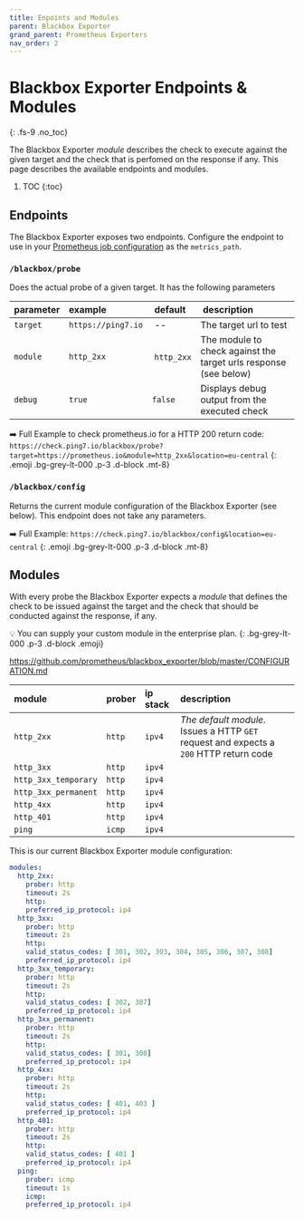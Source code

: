```yaml
---
title: Enpoints and Modules
parent: Blackbox Exporter
grand_parent: Prometheus Exporters
nav_order: 2
---
```


# Blackbox Exporter Endpoints & Modules
{: .fs-9 .no_toc}

The Blackbox Exporter _module_ describes the check to execute against the
given target and the check that is perfomed on the response if any. This
page describes the available endpoints and modules.

1. TOC
{:toc}

## Endpoints

The Blackbox Exporter exposes two endpoints. Configure the endpoint to use
in your [Prometheus job configuration](targets.html) as the `metrics_path`.

### `/blackbox/probe`

Does the actual probe of a given target. It has the following parameters

| parameter     | example            | default    | description            |
|:--------------|:-------------------|:-----------|:-----------------------|
| `target`      | `https://ping7.io` | --         |The target url to test |
| `module`      | `http_2xx`         | `http_2xx` |The module to check against the target urls response (see below) |
| `debug`       | `true`             | `false`    |Displays debug output from the executed check|

➡️ Full Example to check prometheus.io for a HTTP 200 return code: `https://check.ping7.io/blackbox/probe?target=https://prometheus.io&module=http_2xx&location=eu-central`
{: .emoji .bg-grey-lt-000 .p-3 .d-block .mt-8}


### `/blackbox/config`

Returns the current module configuration of the Blackbox Exporter (see below). This endpoint
does not take any parameters.

➡️ Full Example: `https://check.ping7.io/blackbox/config&location=eu-central`
{: .emoji .bg-grey-lt-000 .p-3 .d-block .mt-8}


## Modules

With every probe the Blackbox Exporter expects a _module_ that defines the check
to be issued against the target and the check that should be conducted against the
response, if any.

💡 You can supply your custom module in the enterprise plan.
{: .bg-grey-lt-000 .p-3 .d-block .emoji}

https://github.com/prometheus/blackbox_exporter/blob/master/CONFIGURATION.md

| module               | prober | ip stack | description |
|:---------------------|:-------|:---------|:------------|
| `http_2xx`           | `http` | `ipv4`   | _The default module_. Issues a HTTP `GET` request and expects a `200` HTTP return code |
| `http_3xx`           | `http` | `ipv4`   | |
| `http_3xx_temporary` | `http` | `ipv4`   | |
| `http_3xx_permanent` | `http` | `ipv4`   | |
| `http_4xx`           | `http` | `ipv4`   | |
| `http_401`           | `http` | `ipv4`   | |
| `ping`               | `icmp` | `ipv4`   | |

This is our current Blackbox Exporter module configuration:

```yaml
modules:
  http_2xx:
    prober: http
    timeout: 2s
    http:
    preferred_ip_protocol: ip4
  http_3xx:
    prober: http
    timeout: 2s
    http:
    valid_status_codes: [ 301, 302, 303, 304, 305, 306, 307, 308]
    preferred_ip_protocol: ip4
  http_3xx_temporary:
    prober: http
    timeout: 2s
    http:
    valid_status_codes: [ 302, 307]
    preferred_ip_protocol: ip4
  http_3xx_permanent:
    prober: http
    timeout: 2s
    http:
    valid_status_codes: [ 301, 308]
    preferred_ip_protocol: ip4
  http_4xx:
    prober: http
    timeout: 2s
    http:
    valid_status_codes: [ 401, 403 ]
    preferred_ip_protocol: ip4
  http_401:
    prober: http
    timeout: 2s
    http:
    valid_status_codes: [ 401 ]
    preferred_ip_protocol: ip4
  ping:
    prober: icmp
    timeout: 1s
    icmp:
    preferred_ip_protocol: ip4
```
